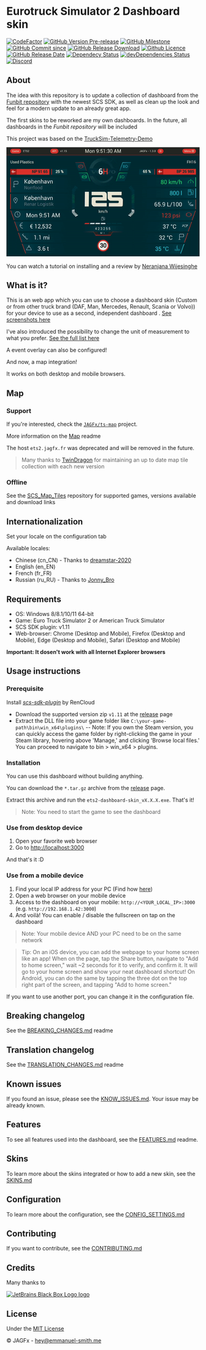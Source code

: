 # Eurotruck Simulator 2 Dashboard skin

[![CodeFactor](https://www.codefactor.io/repository/github/jagfx/ets2-dashboard-skin/badge)](https://www.codefactor.io/repository/github/jagfx/ets2-dashboard-skin/overview)
[![GitHub Version Pre-release](https://img.shields.io/github/v/release/JAGFx/ets2-dashboard-skin?include_prereleases&style=flat-square)](https://github.com/JAGFx/ets2-dashboard-skin/releases)
[![GitHub Milestone](https://img.shields.io/github/milestones/progress/JAGFx/ets2-dashboard-skin/9?style=flat-square)](https://github.com/JAGFx/ets2-dashboard-skin/issues?q=is%3Aopen+is%3Aissue+milestone%3A1.7)
[![GitHub Commit since](https://img.shields.io/github/commits-since/JAGFx/ets2-dashboard-skin/v1.7.0-beta?style=flat-square)](https://github.com/JAGFx/ets2-dashboard-skin/releases)
[![GitHub Release Download](https://img.shields.io/github/downloads/JAGFx/ets2-dashboard-skin/total?style=flat-square)](https://github.com/JAGFx/ets2-dashboard-skin/releases/latest)
[![Github Licence](https://img.shields.io/github/license/JAGFx/ets2-dashboard-skin?style=flat-square)](https://github.com/JAGFx/ets2-dashboard-skin/blob/master/README.md)
[![GitHub Release Date](https://img.shields.io/github/release-date-pre/JAGFx/ets2-dashboard-skin?style=flat-square)](https://github.com/JAGFx/ets2-dashboard-skin/releases/latest)
[![Dependecy Status](https://david-dm.org/JAGFx/ets2-dashboard-skin.svg)](https://david-dm.org/JAGFx/ets2-dashboard-skin)
[![devDependencies Status](https://david-dm.org/JAGFx/ets2-dashboard-skin/dev-status.svg)](https://david-dm.org/JAGFx/ets2-dashboard-skin?type=dev)
[![Discord](https://img.shields.io/discord/764915323693826059.svg?label=&logo=discord&logoColor=ffffff&color=7389D8&labelColor=6A7EC2)](https://discord.gg/8abqrEeFxF)

## About

The idea with this repository is to update a collection of dashboard from
the [Funbit repository](https://github.com/Funbit/ets2-telemetry-server) with the newest SCS SDK, as well as clean up
the look and feel for a modern update to an already great app.

The first skins to be reworked are my own dashboards. In the future, all dashboards in the *Funbit repository* will be
included

This project was based on the [TruckSim-Telemetry-Demo](https://github.com/kniffen/TruckSim-Telemetry-Demo)

![Screenshot](doc/screens/demo.gif)

You can watch a tutorial on installing and a review
by [Neranjana Wijesinghe](https://www.youtube.com/playlist?list=PLJONr1a8YX5Tyw-i49yk2jYTAFJJ5h7fw)

## What is it?

This is an web app which you can use to choose a dashboard skin (Custom or from other truck brand (DAF, Man, Mercedes,
Renault, Scania or Volvo)) for your device to use as a second, independent dashboard
. [See screenshots here](https://github.com/JAGFx/ets2-dashboard-skin/blob/master/doc/SKINS.md)

I've also introduced the possibility to change the unit of measurement to what you
prefer. [See the full list here](https://github.com/JAGFx/ets2-dashboard-skin/blob/master/doc/CONFIG_SETTINGS.md)

A event overlay can also be configured!

And now, a map integration!

It works on both desktop and mobile browsers.

## Map

### Support

If you're interested, check the [`JAGFx/ts-map`](https://github.com/JAGFx/ts-map) project.

More information on the [Map](./doc/MAP.md) readme

The host `ets2.jagfx.fr` was deprecated and will be removed in the future.

> Many thanks to [TwinDragon](https://github.com/TwinDragon) for maintaining an up to date map tile collection with each new version

### Offline

See the [SCS_Map_Tiles](https://github.com/TwinDragon/SCS_Map_Tiles#supported-maps) repository for supported games,
versions available and download links

## Internationalization

Set your locale on the configuration tab

Available locales:

- Chinese (cn_CN) - Thanks to [dreamstar-2020](https://github.com/dreamstar-2020)
- English (en_EN)
- French (fr_FR)
- Russian (ru_RU) - Thanks to [Jonny_Bro](https://github.com/JonnyBro)

## Requirements

- OS: Windows 8/8.1/10/11 64-bit
- Game: Euro Truck Simulator 2 or American Truck Simulator
- SCS SDK plugin: v1.11
- Web-browser: Chrome (Desktop and Mobile), Firefox (Desktop and Mobile), Edge (Desktop and Mobile), Safari (Desktop and
  Mobile)

**Important: It dosen't work with all Internet Explorer browsers**

## Usage instructions

### Prerequisite

Install *[scs-sdk-plugin](https://github.com/RenCloud/scs-sdk-plugin)* by RenCloud

- Download the supported version zip `v1.11` at
  the [release](https://github.com/RenCloud/scs-sdk-plugin/releases/download/V.1.11/release_v_1_11.zip) page
- Extract the DLL file into your game folder like `C:\your-game-path\bin\win_x64\plugins\`
  -- Note: If you own the Steam version, you can quickly access the game folder by right-clicking the game in your Steam
  library, hovering above 'Manage,' and clicking 'Browse local files.' You can proceed to navigate to bin > win_x64 >
  plugins.

### Installation

You can use this dashboard without building anything.

You can download the `*.tar.gz` archive from the [release](https://github.com/JAGFx/ets2-dashboard-skin/releases/latest)
page.

Extract this archive and run the `ets2-dashboard-skin_vX.X.X.exe`. That's it!

> Note: You need to start the game to see the dashboard

### Use from desktop device

1. Open your favorite web browser
2. Go to [http://localhost:3000](http://localhost:3000)

And that's it :D

### Use from a mobile device

1. Find your local IP address for your PC (Find
   how [here](https://www.whatismybrowser.com/detect/what-is-my-local-ip-address))
2. Open a web browser on your mobile device
3. Access to the dashboard on your mobile: `http://<YOUR_LOCAL_IP>:3000` (e.g. `http://192.168.1.42:3000`)
4. And voilà! You can enable / disable the fullscreen on tap on the dashboard

> Note: Your mobile device AND your PC need to be on the same network

> Tip: On an iOS device, you can add the webpage to your home screen like an app! When on the page, tap the Share button, navigate to "Add to home screen," wait ~2 seconds for it to verify, and confirm it. It will go to your home screen and show your neat dashboard shortcut! On Android, you can do the same by tapping the three dot on the top right part of the screen, and tapping "Add to home screen."

If you want to use another port, you can change it in the configuration file.

## Breaking changelog

See the [BREAKING_CHANGES.md](doc/BREAKING_CHANGES.md) readme

## Translation changelog

See the [TRANSLATION_CHANGES.md](doc/TRANSLATION_CHANGES.md) readme

## Known issues

If you found an issue, please see the [KNOW_ISSUES.md](doc/KNOW_ISSUES.md). Your issue may be already known.

## Features

To see all features used into the dashboard, see the [FEATURES.md](doc/FEATURES.md) readme.

## Skins

To learn more about the skins integrated or how to add a new skin, see the [SKINS.md](doc/SKINS.md)

## Configuration

To learn more about the configuration, see the [CONFIG_SETTINGS.md](doc/CONFIG_SETTINGS.md)

## Contributing

If you want to contribute, see the [CONTRIBUTING.md](CONTRIBUTING.md)

## Credits

Many thanks to

[![JetBrains Black Box Logo logo](https://resources.jetbrains.com/storage/products/company/brand/logos/jb_square.svg)](https://www.jetbrains.com/?from=EurotruckSimulator2Dashboardskin)

## License

Under the [MIT License](LICENSE)

© JAGFx - hey@emmanuel-smith.me
